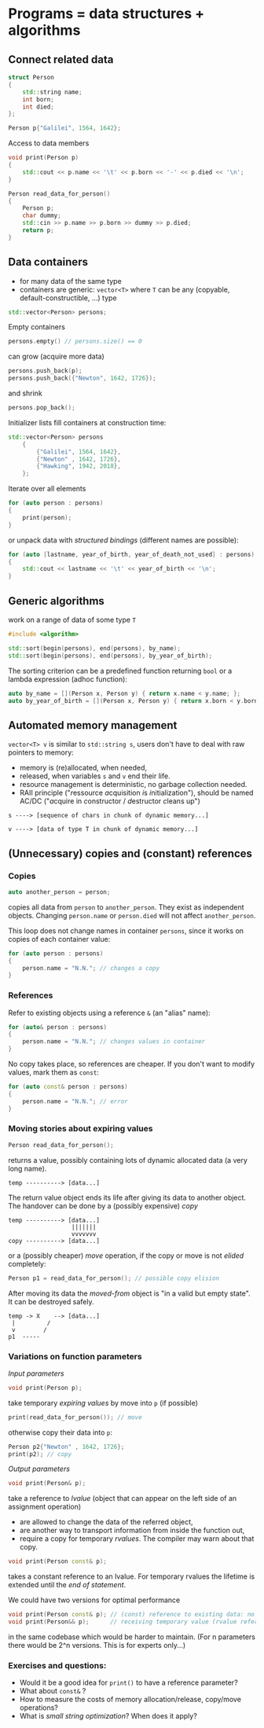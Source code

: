 # Programs = data structures + algorithms
## Connect related data

```cpp
struct Person
{
	std::string name;
	int born;
	int died;
};

Person p{"Galilei", 1564, 1642};
```

Access to data members

```cpp
void print(Person p)
{
	std::cout << p.name << '\t' << p.born << '-' << p.died << '\n'; 
}

Person read_data_for_person()
{
	Person p;
	char dummy;
	std::cin >> p.name >> p.born >> dummy >> p.died;
	return p;
}
```

## Data containers

* for many data of the same type
* containers are generic: `vector<T>` where `T` can be any (copyable, default-constructible, ...) type

```cpp
std::vector<Person> persons;
```
Empty containers
```cpp
persons.empty() // persons.size() == 0
```
can grow (acquire more data)

```cpp
persons.push_back(p);
persons.push_back({"Newton", 1642, 1726});
```
and shrink

```cpp
persons.pop_back();
```
Initializer lists fill containers at construction time:

```cpp
std::vector<Person> persons
	{
		{"Galilei", 1564, 1642},
		{"Newton" , 1642, 1726},
		{"Hawking", 1942, 2018},
	};
```
Iterate over all elements
```cpp
for (auto person : persons)
{ 
	print(person);
}
```
or unpack data with *structured bindings* (different names are possible):

```cpp
for (auto [lastname, year_of_birth, year_of_death_not_used] : persons)
{ 
	std::cout << lastname << '\t' << year_of_birth << '\n';
}
```

## Generic algorithms
work on a range of data of some type `T`
```cpp
#include <algorithm>

std::sort(begin(persons), end(persons), by_name);
std::sort(begin(persons), end(persons), by_year_of_birth);
```

The sorting criterion can be a predefined function returning `bool` or a lambda expression (adhoc function):

```cpp
auto by_name = [](Person x, Person y) { return x.name < y.name; };
auto by_year_of_birth = [](Person x, Person y) { return x.born < y.born; };
```

## Automated memory management

`vector<T> v` is similar to `std::string s`, users don't have to deal with raw pointers to memory:
* memory is (re)allocated, when needed,
* released, when variables `s` and `v` end their life.
* resource management is deterministic, no garbage collection needed.
* RAII principle ("*r*essource *a*cquisition *i*s *i*nitialization"), should be named AC/DC ("*a*cquire in *c*onstructor / *d*estructor *c*leans up")

```
s ----> [sequence of chars in chunk of dynamic memory...]

v ----> [data of type T in chunk of dynamic memory...]
```

## (Unnecessary) copies and (constant) references

### Copies
```cpp
auto another_person = person;
```
copies all data from `person` to `another_person`. They exist as independent objects. Changing `person.name` or `person.died` will not affect `another_person`.

This loop does not change names in container `persons`, since it works on copies of each container value:
```cpp
for (auto person : persons)
{
	person.name = "N.N."; // changes a copy
}
```
### References
Refer to existing objects using a reference `&` (an "alias" name):
```cpp
for (auto& person : persons)
{
	person.name = "N.N."; // changes values in container
}
```
No copy takes place, so references are cheaper. 
If you don't want to modify values, mark them as `const`:
```cpp
for (auto const& person : persons)
{
	person.name = "N.N."; // error
}
```
### Moving stories about expiring values
```cpp
Person read_data_for_person();
```
returns a value, possibly containing lots of dynamic allocated data (a very long name).
```
temp ----------> [data...]
```
The return value object ends its life after giving its data to another object. The handover can be done by a (possibly expensive) *copy*
```
temp ----------> [data...]
                  |||||||
                  vvvvvvv
copy ----------> [data...]
```

or a (possibly cheaper) *move* operation, if the copy or move is not *elided* completely:
```cpp
Person p1 = read_data_for_person(); // possible copy elision
```

After moving its data the *moved-from* object is "in a valid but empty state". It can be destroyed safely.
```
temp -> X    --> [data...]
 |         /
 v        /
p1  -----
```
### Variations on function parameters
*Input parameters*
```cpp
void print(Person p);
```
take temporary *expiring values* by move into `p` (if possible)
```cpp
print(read_data_for_person()); // move
```
otherwise copy their data into `p`:

```cpp
Person p2{"Newton" , 1642, 1726};
print(p2); // copy
```

*Output parameters*
```cpp
void print(Person& p);
```
take a reference to *lvalue* (object that can appear on the left side of an assignment operation)
* are allowed to change the data of the referred object,
* are another way to transport information from inside the function out,
* require a copy for temporary *rvalues*. The compiler may warn about that copy.

```cpp
void print(Person const& p);
```
takes a constant reference to an lvalue. For temporary rvalues the lifetime is extended until the *end of statement*.


We could have two versions for optimal performance
```cpp
void print(Person const& p); // (const) reference to existing data: no copy
void print(Person&& p);      // receiving temporary value (rvalue reference): move
```
in the same codebase which would be harder to maintain.
(For n parameters there would be 2^n versions. This is for experts only...)

### Exercises and questions:
* Would it be a good idea for `print()` to have a reference parameter?
* What about `const&` ?
* How to measure the costs of memory allocation/release, copy/move operations?
* What is *small string optimization*? When does it apply?